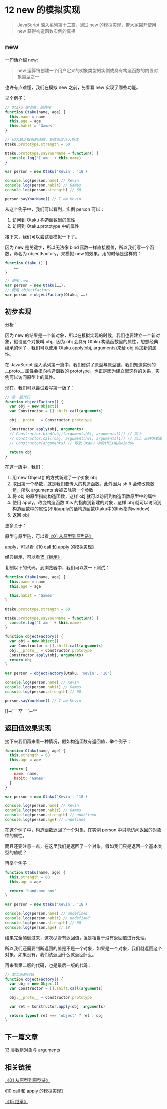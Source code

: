 # 12 new 的模拟实现

> JavaScript 深入系列第十二篇，通过 new 的模拟实现，带大家揭开使用 new 获得构造函数实例的真相

## new

一句话介绍 new:

> new 运算符创建一个用户定义的对象类型的实例或具有构造函数的内置对象类型之一

也许有点难懂，我们在模拟 new 之前，先看看 new 实现了哪些功能。

举个例子：

```js
// Otaku 御宅族，简称宅
function Otaku(name, age) {
  this.name = name
  this.age = age
  this.habit = 'Games'
}

// 因为缺乏锻炼的缘故，身体强度让人担忧
Otaku.prototype.strength = 60

Otaku.prototype.sayYourName = function() {
  console.log('I am ' + this.name)
}

var person = new Otaku('Kevin', '18')

console.log(person.name) // Kevin
console.log(person.habit) // Games
console.log(person.strength) // 60

person.sayYourName() // I am Kevin
```

从这个例子中，我们可以看到，实例 person 可以：

1. 访问到 Otaku 构造函数里的属性
2. 访问到 Otaku.prototype 中的属性

接下来，我们可以尝试着模拟一下了。

因为 new 是关键字，所以无法像 bind 函数一样直接覆盖，所以我们写一个函数，命名为 objectFactory，来模拟 new 的效果。用的时候是这样的：

```js
function Otaku () {
    ……
}

// 使用 new
var person = new Otaku(……);
// 使用 objectFactory
var person = objectFactory(Otaku, ……)
```

## 初步实现

分析：

因为 new 的结果是一个新对象，所以在模拟实现的时候，我们也要建立一个新对象，假设这个对象叫 obj，因为 obj 会具有 Otaku 构造函数里的属性，想想经典继承的例子，我们可以使用 Otaku.apply(obj, arguments)来给 obj 添加新的属性。

在 JavaScript 深入系列第一篇中，我们便讲了原型与原型链，我们知道实例的 \_\_proto\_\_ 属性会指向构造函数的 prototype，也正是因为建立起这样的关系，实例可以访问原型上的属性。

现在，我们可以尝试着写第一版了：

```js
// 第一版代码
function objectFactory() {
  var obj = new Object()
  var Constructor = [].shift.call(arguments)

  obj.__proto__ = Constructor.prototype

  Constructor.apply(obj, arguments)
  // Constructor.bind(obj)(arguments[0], arguments[1]) // 同上
  // Constructor.call(obj, arguments[0], arguments[1]) // 同上 三种方式都ok
  // Constructor(arguments) // 导致 Otaku 中的this指向window

  return obj
}
```

在这一版中，我们：

1. 用 new Object() 的方式新建了一个对象 obj
2. 取出第一个参数，就是我们要传入的构造函数。此外因为 shift 会修改原数组，所以 arguments 会被去除第一个参数
3. 将 obj 的原型指向构造函数，这样 obj 就可以访问到构造函数原型中的属性
4. 使用 apply，改变构造函数 this 的指向到新建的对象，这样 obj 就可以访问到构造函数中的属性(不用apply的话构造函数Otaku中的this指向window)
5. 返回 obj

更多关于：

原型与原型链，可以看[《01 从原型到原型链》](#/qingfeng/deep/deep-01)

apply，可以看[《10 call 和 apply 的模拟实现》](#/qingfeng/deep/deep-10)

经典继承，可以看[15《继承》](#/qingfeng/deep/deep-15)

复制以下的代码，到浏览器中，我们可以做一下测试：

```js
function Otaku(name, age) {
  this.name = name
  this.age = age

  this.habit = 'Games'
}

Otaku.prototype.strength = 60

Otaku.prototype.sayYourName = function() {
  console.log('I am ' + this.name)
}

function objectFactory() {
  var obj = new Object()
  var Constructor = [].shift.call(arguments)
  obj.__proto__ = Constructor.prototype
  Constructor.apply(obj, arguments)
  return obj
}

var person = objectFactory(Otaku, 'Kevin', '18')

console.log(person.name) // Kevin
console.log(person.habit) // Games
console.log(person.strength) // 60

person.sayYourName() // I am Kevin
```

[]\~(￣ ▽ ￣)\~\*\*

## 返回值效果实现

接下来我们再来看一种情况，假如构造函数有返回值，举个例子：

```js
function Otaku(name, age) {
  this.strength = 60
  this.age = age

  return {
    name: name,
    habit: 'Games'
  }
}

var person = new Otaku('Kevin', '18')

console.log(person.name) // Kevin
console.log(person.habit) // Games
console.log(person.strength) // undefined
console.log(person.age) // undefined
```

在这个例子中，构造函数返回了一个对象，在实例 person 中只能访问返回的对象中的属性。

而且还要注意一点，在这里我们是返回了一个对象，假如我们只是返回一个基本类型的值呢？

再举个例子：

```js
function Otaku(name, age) {
  this.strength = 60
  this.age = age

  return 'handsome boy'
}

var person = new Otaku('Kevin', '18')

console.log(person.name) // undefined
console.log(person.habit) // undefined
console.log(person.strength) // 60
console.log(person.age) // 18
```

结果完全颠倒过来，这次尽管有返回值，但是相当于没有返回值进行处理。

所以我们还需要判断返回的值是不是一个对象，如果是一个对象，我们就返回这个对象，如果没有，我们该返回什么就返回什么。

再来看第二版的代码，也是最后一版的代码：

```js
// 第二版的代码
function objectFactory() {
  var obj = new Object()
  var Constructor = [].shift.call(arguments)

  obj.__proto__ = Constructor.prototype

  var ret = Constructor.apply(obj, arguments)

  return typeof ret === 'object' ? ret : obj
}
```

## 下一篇文章

[13 类数组对象与 arguments](#/qingfeng/deep/deep-13)

## 相关链接

[《01 从原型到原型链》](#/qingfeng/deep/deep-01)

[《10 call 和 apply 的模拟实现》](#/qingfeng/deep/deep-10)

[《15 继承》](#/qingfeng/deep/deep-15)
